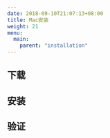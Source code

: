 ```yaml
---
date: 2018-09-10T21:07:13+08:00
title: Mac安装
weight: 21
menu:
  main:
    parent: "installation"
---
```


## 下载

## 安装

## 验证


